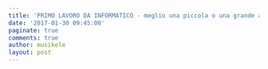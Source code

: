 ```yaml
---
title: 'PRIMO LAVORO DA INFORMATICO - meglio una piccola o una grande azienda? '
date: '2017-01-30 09:45:00'
paginate: true
comments: true
author: musikele
layout: post
---
```

